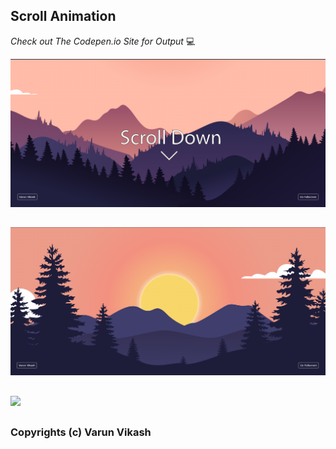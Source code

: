## Scroll Animation



 _Check out The Codepen.io Site for Output_ 💻 


![](https://github.com/Varun-Vikash/Scroll-Animation/blob/main/captures/Capture_Varun%4001.png)
##
![](https://github.com/Varun-Vikash/Scroll-Animation/blob/main/captures/Capture_Varun%4002.png)
##
![](https://github.com/Varun-Vikash/Scroll-Animation/blob/main/captures/Capture_Varun%400.png)


##
### Copyrights (c) Varun Vikash
##
